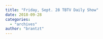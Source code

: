 ```yaml
---
title: "Friday, Sept. 28 TBTV Daily Show"
date: 2018-09-28
categories: 
  - "archives"
author: "brantzt"
---
```



